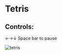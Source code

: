 # Tetris

## Controls:
←→↓ 
Space bar to pause

![tetris](https://github.com/kayasky/tetris/assets/3538762/3e4fd22a-7417-4017-824e-9cd2b3b68f78)
